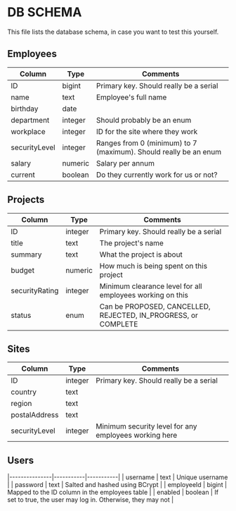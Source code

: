 # DB SCHEMA

This file lists the database schema, in case you want to test this yourself.

## Employees

| Column        | Type      | Comments |
|---------------|-----------|-----------|
| ID            | bigint    | Primary key. Should really be a serial |
| name          | text      | Employee's full name |
| birthday      | date      |  |
| department    | integer   | Should probably be an enum |
| workplace     | integer   | ID for the site where they work |
| securityLevel | integer   | Ranges from 0 (minimum) to 7 (maximum). Should really be an enum |
| salary        | numeric   | Salary per annum |
| current       | boolean   | Do they currently work for us or not? |


## Projects

| Column        | Type      | Comments |
|---------------|-----------|-----------|
| ID            | integer   | Primary key. Should really be a serial |
| title         | text      | The project's name |
| summary       | text      | What the project is about |
| budget        | numeric   | How much is being spent on this project |
| securityRating     | integer   | Minimum clearance level for all employees working on this |
| status | enum | Can be PROPOSED, CANCELLED, REJECTED, IN_PROGRESS, or COMPLETE |


## Sites

| Column        | Type      | Comments |
|---------------|-----------|-----------|
| ID            | integer   | Primary key. Should really be a serial |
| country       | text      |  |
| region        | text      |  |
| postalAddress | text      |  |
| securityLevel | integer   | Minimum security level for any employees working here |

## Users

|---------------|-----------|-----------|
| username      | text      | Unique username |
| password      | text      | Salted and hashed using BCrypt |
| employeeId    | bigint    | Mapped to the ID column in the employees table |
| enabled       | boolean   | If set to true, the user may log in. Otherwise, they may not |
